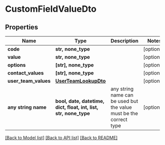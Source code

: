 # CustomFieldValueDto


## Properties
Name | Type | Description | Notes
------------ | ------------- | ------------- | -------------
**code** | **str, none_type** |  | [optional] 
**value** | **str, none_type** |  | [optional] 
**options** | **[str], none_type** |  | [optional] 
**contact_values** | **[str], none_type** |  | [optional] 
**user_team_values** | [**UserTeamLookupDto**](UserTeamLookupDto.md) |  | [optional] 
**any string name** | **bool, date, datetime, dict, float, int, list, str, none_type** | any string name can be used but the value must be the correct type | [optional]

[[Back to Model list]](../README.md#documentation-for-models) [[Back to API list]](../README.md#documentation-for-api-endpoints) [[Back to README]](../README.md)


